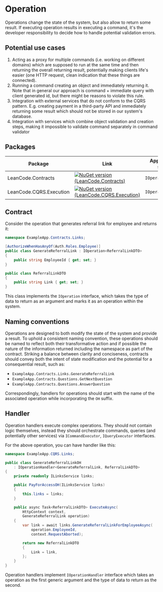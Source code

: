 # Operation

Operations change the state of the system, but also allow to return some result. If executing operation results in executing a command, it's the developer responsibility to decide how to handle potential validation errors.

## Potential use cases

1. Acting as a proxy for multiple commands (i.e. working on different domains) which are supposed to run at the same time and then returning the overall returning result, potentially making clients life's easier (one HTTP request, clean indication that these things are connected).
2. Running a command creating an object and immediately returning it. Note that in general our approach is command + immediate query with client generated id, but there might be reasons to violate this rule.
3. Integration with external services that do not conform to the CQRS pattern. E.g. creating payment in a third-party API and immediately returning some result which should not be stored in our system's database.
4. Integration with services which combine object validation and creation steps, making it impossible to validate command separately in command validator

## Packages

| Package | Link | Application in section |
| --- | ----------- | ----------- |
| LeanCode.Contracts | [![NuGet version (LeanCode.Contracts)](https://img.shields.io/nuget/vpre/LeanCode.Contracts.svg?style=flat-square&logo=nuget)](https://www.nuget.org/packages/LeanCode.Contracts/2.0.0-preview.3/) | `IOperation` |
| LeanCode.CQRS.Execution | [![NuGet version (LeanCode.CQRS.Execution)](https://img.shields.io/nuget/vpre/LeanCode.CQRS.Execution.svg?style=flat-square&logo=nuget)](https://www.nuget.org/packages/LeanCode.CQRS.Execution/8.0.2260-preview/) | `IOperationHandler` |

## Contract

Consider the operation that generates referral link for employee and returns it:

```csharp
namespace ExampleApp.Contracts.Links;

[AuthorizeWhenHasAnyOf(Auth.Roles.Employee)]
public class GenerateReferralLink : IOperation<ReferralLinkDTO>
{
    public string EmployeeId { get; set; }
}

public class ReferralLinkDTO
{
    public string Link { get; set; }
}
```

This class implements the `IOperation` interface, which takes the type of data to return as an argument and marks it as an operation within the system.

## Naming conventions

Operations are designed to both modify the state of the system and provide a result. To uphold a consistent naming convention, these operations should be named to reflect both their transformative action and if possible the nature of the information returned including the namespace as part of the contract. Striking a balance between clarity and conciseness, contracts should convey both the intent of state modification and the potential for a consequential result, such as:

* `ExampleApp.Contracts.Links.GenerateReferralLink`
* `ExampleApp.Contracts.Questions.GetNextQuestion`
* `ExampleApp.Contracts.Questions.AnswerQuestion`

Correspondingly, handlers for operations should start with the name of the associated operation while incorporating the `OH` suffix.

## Handler

Operation handlers execute complex operations. They should not contain logic themselves, instead they should orchestrate commands, queries (and potentially other services) via `ICommandExecutor`, `IQueryExecutor` interfaces.

For the above operation, you can have handler like this:

```csharp
namespace ExampleApp.CQRS.Links;

public class GenerateReferralLinkOH
    : IOperationHandler<GenerateReferralLink, ReferralLinkDTO>
{
    private readonly ILinksService links;

    public PayForAccessOH(ILinksService links)
    {
        this.links = links;
    }

    public async Task<ReferralLinkDTO> ExecuteAsync(
        HttpContext context,
        GenerateReferralLink operation)
    {
        var link = await links.GenerateReferralLinkForEmployeeAsync(
            operation.EmployeeId,
            context.RequestAborted);

        return new ReferralLinkDTO
        {
            Link = link,
        };
    }
}
```

Operation handlers implement `IOperationHandler` interface which takes an operation as the first generic argument and the type of data to return as the second.
